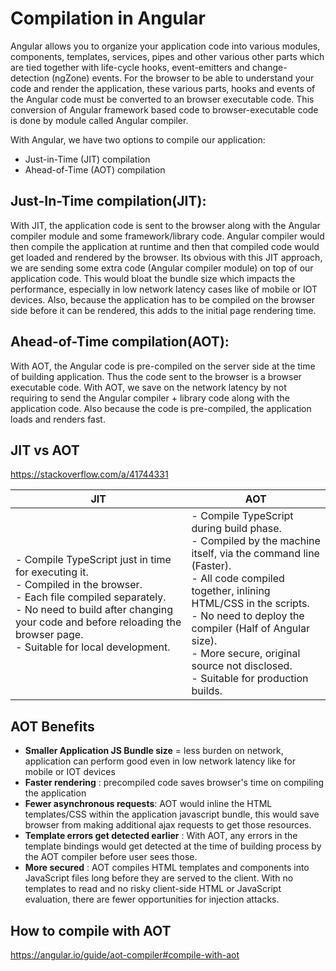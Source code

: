 # Compilation in Angular
Angular allows you to organize your application code into various modules, components, templates, services, pipes and other various other parts which are tied together with life-cycle hooks, event-emitters and change-detection (ngZone) events. 
For the browser to be able to understand your code and render the application, these various parts, hooks and events of the Angular code must be converted to an browser executable code. This conversion of Angular framework based code to browser-executable code is done by module called Angular compiler.

With Angular, we have two options to compile our application:
 - Just-in-Time (JIT) compilation 
 - Ahead-of-Time (AOT) compilation

## Just-In-Time compilation(JIT):
With JIT, the application code is sent to the browser along with the Angular compiler module and some framework/library code. Angular compiler would then compile the application at runtime and then that compiled code would get loaded and rendered by the browser. 
Its obvious with this JIT approach, we are sending some extra code (Angular compiler module) on top of our application code. This would bloat the bundle size which impacts the performance, especially in low network latency cases like of mobile or IOT devices.
Also, because the application has to be compiled on the browser side before it can be rendered, this adds to the initial page rendering time.

 
## Ahead-of-Time compilation(AOT):
With AOT, the Angular code is pre-compiled on the server side at the time of building application. Thus the code sent to the browser is a browser executable code. With AOT, we save on the network latency by not requiring to send the Angular compiler + library code along with the application code. Also because the code is pre-compiled, the application loads and renders fast.  

## JIT vs AOT

https://stackoverflow.com/a/41744331 

| JIT | AOT |
|------|------|
|- Compile TypeScript just in time for executing it.<br>- Compiled in the browser.<br>- Each file compiled separately.<br>- No need to build after changing your code and before reloading the browser page.<br>- Suitable for local development.| - Compile TypeScript during build phase.<br>- Compiled by the machine itself, via the command line (Faster).<br>- All code compiled together, inlining HTML/CSS in the scripts.<br>- No need to deploy the compiler (Half of Angular size).<br>- More secure, original source not disclosed.<br>- Suitable for production builds.|

## AOT Benefits

- **Smaller Application JS Bundle size** = less burden on network, application can perform good even in low network latency like for mobile or IOT devices
- **Faster rendering** : precompiled code saves browser's time on compiling the application
- **Fewer asynchronous requests**: AOT would inline the HTML templates/CSS within the application javascript bundle, this would save browser from making additional ajax requests to get those resources.
- **Template errors get detected earlier** : With AOT, any errors in the template bindings would get detected at the time of building process by the AOT compiler before user sees those.
- **More secured** : AOT compiles HTML templates and components into JavaScript files long before they are served to the client. With no templates to read and no risky client-side HTML or JavaScript evaluation, there are fewer opportunities for injection attacks.


## How to compile with AOT

https://angular.io/guide/aot-compiler#compile-with-aot




